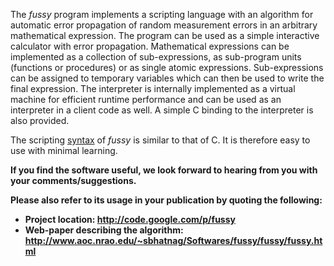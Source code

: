 The _fussy_ program implements a scripting language with an algorithm
for automatic error propagation of random measurement errors in an
arbitrary mathematical expression.  The program can be used as a simple
interactive calculator with error propagation.  Mathematical
expressions can be implemented as a collection of sub-expressions, as
sub-program units (functions or procedures) or as single atomic
expressions.  Sub-expressions can be assigned to temporary variables
which can then be used to write the final expression.  The interpreter
is internally implemented as a virtual machine for efficient runtime
performance and can be used as an interpreter in a client code as
well.  A simple C binding to the interpreter is also provided.

The scripting [syntax](http://code.google.com/p/fussy/wiki/FussySyntax) of _fussy_ is similar to that of C. It is therefore easy to use with minimal learning.

**If you find the software useful, we look forward to hearing from you with your comments/suggestions.**

**Please also refer to its usage in your publication by quoting the following:**

  * **Project location: http://code.google.com/p/fussy**
  * **Web-paper describing the algorithm: http://www.aoc.nrao.edu/~sbhatnag/Softwares/fussy/fussy/fussy.html**
